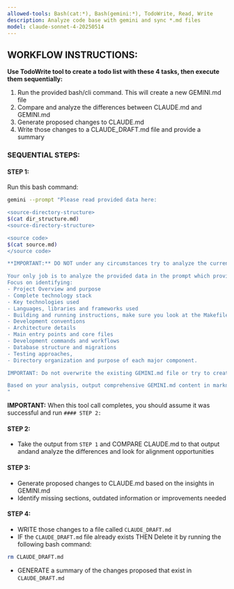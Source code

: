 ```yaml
---
allowed-tools: Bash(cat:*), Bash(gemini:*), TodoWrite, Read, Write
description: Analyze code base with gemini and sync *.md files
model: claude-sonnet-4-20250514
---
```


## WORKFLOW INSTRUCTIONS:
**Use TodoWrite tool to create a todo list with these 4 tasks, then execute them sequentially:**
1. Run the provided bash/cli command. This will create a new GEMINI.md file
2. Compare and analyze the differences between CLAUDE.md and GEMINI.md 
3. Generate proposed changes to CLAUDE.md
4. Write those changes to a CLAUDE_DRAFT.md file and provide a summary

### SEQUENTIAL STEPS:

#### STEP 1:
Run this bash command:
```bash
gemini --prompt "Please read provided data here:

<source-directory-structure>
$(cat dir_structure.md)
<source-directory-structure>

<source code>
$(cat source.md)
</source code>

**IMPORTANT:** DO NOT under any circumstances try to analyze the current git repository.

Your only job is to analyze the provided data in the prompt which provides the entire source tree and source code with supplied xml tags specifying the file and its directory structure and then understand the project structure, technologies, conventions, key files, and architecture. 
Focus on identifying: 
- Project Overview and purpose
- Complete technology stack
- Key technologies used
- Languages, libraries and frameworks used
- Building and running instructions, make sure you look at the Makefile for this
- Development conventions
- Architecture details
- Main entry points and core files
- Development commands and workflows
- Database structure and migrations
- Testing approaches, 
- Directory organization and purpose of each major component.

IMPORTANT: Do not overwrite the existing GEMINI.md file or try to create it.

Based on your analysis, output comprehensive GEMINI.md content in markdown format suitable for the Gemini Code Assistant context.
"
```
**IMPORTANT:** When this tool call completes, you should assume it was successful and run `#### STEP 2:`

#### STEP 2:
- Take the output from `STEP 1` and COMPARE CLAUDE.md to that output andand analyze the differences and look for alignment opportunities

#### STEP 3:
- Generate proposed changes to CLAUDE.md based on the insights in GEMINI.md
- Identify missing sections, outdated information or improvements needed

#### STEP 4:
- WRITE those changes to a file called `CLAUDE_DRAFT.md`
- IF the `CLAUDE_DRAFT.md` file already exists THEN Delete it by running the following bash command:

```bash
rm CLAUDE_DRAFT.md
```
- GENERATE a summary of the changes proposed that exist in `CLAUDE_DRAFT.md`
